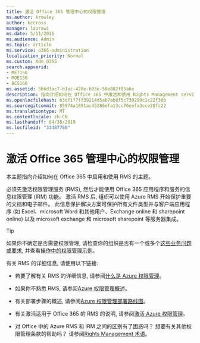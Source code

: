 ```yaml
---
title: 激活 Office 365 管理中心的权限管理
ms.author: krowley
author: kccross
manager: laurawi
ms.date: 5/11/2016
ms.audience: Admin
ms.topic: article
ms.service: o365-administration
localization_priority: Normal
ms.custom: Adm_O365
search.appverid:
- MET150
- MOE150
- BCS160
ms.assetid: 5b6d3ac7-b1ac-428e-b03e-50e882f85a6e
description: 指向介绍如何在 Office 365 中激活和使用 Rights Management service 的主题。
ms.openlocfilehash: b3df1f7ff39214d5ab7ab8f5c730299c1c22f30b
ms.sourcegitcommit: 85974a1891ac45286efa13cc76eefa3cce28fc22
ms.translationtype: MT
ms.contentlocale: zh-CN
ms.lasthandoff: 04/30/2019
ms.locfileid: "33487780"
---
```

# <a name="activate-rights-management-in-the-office-365-admin-center"></a>激活 Office 365 管理中心的权限管理

本主题指向介绍如何在 Office 365 中启用和使用 RMS 的主题。
  
必须先激活权限管理服务 (RMS), 然后才能使用 Office 365 应用程序和服务的信息权限管理 (IRM) 功能。 激活 RMS 后, 组织可以使用 Azure RMS 开始保护重要的文档和电子邮件。 此信息保护解决方案可保护所有文件类型并与客户端应用程序 (如 Excel、microsoft Word 和其他用户、Exchange online 和 sharepoint online) 以及 microsoft exchange 和 microsoft sharepoint 等服务器集成。
  
> [!TIP]
> 如果你不确定是否需要权限管理, 请检查你的组织是否有一个或多个[这些业务问题或要求](https://docs.microsoft.com/rights-management/understand-explore/azure-rms-problems-it-solves), 并查看[操作中的权限管理示例](https://docs.microsoft.com/rights-management/understand-explore/what-admins-users-see)。 
  
有关 RMS 的详细信息, 请使用以下链接:
  
- 若要了解有关 RMS 的详细信息, 请参阅[什么是 Azure 权限管理](https://docs.microsoft.com/rights-management/understand-explore/what-is-azure-rms)。
    
- 如果你不熟悉 RMS, 请参阅[Azure 权限管理概述](https://docs.microsoft.com/rights-management/understand-explore/azure-rights-management)。
    
- 有关部署步骤的概述, 请参阅[Azure 权限管理部署路线图](https://docs.microsoft.com/rights-management/plan-design/deployment-roadmap)。
    
- 有关激活适用于 Office 365 的 RMS 的说明, 请参阅[激活 Azure 权限管理](https://technet.microsoft.com/library/jj658941.aspx)。
    
- 对 Office 中的 Azure RMS 和 IRM 之间的区别有了困惑吗？ 想要有关其他权限管理条款的帮助吗？ 请参阅[Rights Management 术语](https://technet.microsoft.com/library/dn595132.aspx)。
    

